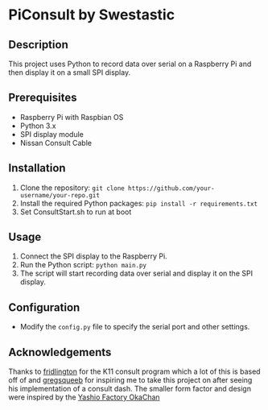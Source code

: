 # PiConsult by Swestastic

## Description
This project uses Python to record data over serial on a Raspberry Pi and then display it on a small SPI display.

## Prerequisites
- Raspberry Pi with Raspbian OS
- Python 3.x
- SPI display module
- Nissan Consult Cable

## Installation
1. Clone the repository: `git clone https://github.com/your-username/your-repo.git`
2. Install the required Python packages: `pip install -r requirements.txt`
3. Set ConsultStart.sh to run at boot

## Usage
1. Connect the SPI display to the Raspberry Pi.
2. Run the Python script: `python main.py`
3. The script will start recording data over serial and display it on the SPI display.

## Configuration
- Modify the `config.py` file to specify the serial port and other settings.

## Acknowledgements
Thanks to [fridlington](https://github.com/fridlington) for the K11 consult program which a lot of this is based off of and [gregsqueeb](https://github.com/gregsqueeb) for inspiring me to take this project on after seeing his implementation of a consult dash. The smaller form factor and design were inspired by the [Yashio Factory OkaChan](https://yashiofactory.co.jp/en/product/okachan-water-temp-3/)
